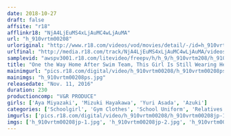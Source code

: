 ```yaml
---
date: 2018-10-27
draft: false
affsite: "r18"
afflinkr18: "NjA4LjEuMS4xLjAuMC4wLjAuMA"
url: "h_910vrtm00208"
urloriginal: "http://www.r18.com/videos/vod/movies/detail/-/id=h_910vrtm00208"
urlfinal: "http://media.r18.com/track/NjA4LjEuMS4xLjAuMC4wLjAuMA/videos/vod/movies/detail/-/id=h_910vrtm00208"
samplevid: "awspv3001.r18.com/litevideo/freepv/h/h_9/h_910vrtm208/h_910vrtm208_dmb_w.mp4"
title: "One the Way Home After Swim Team, This Girl Is Still Wearing Her Bloomers Under Her School Uniform! When She Gets Home, Daddy Gets Hot And Horny For Her Navy Covered Ass And Slips Her Some Aphrodisiacs To Get Her Hot And Sweaty! When He Unexpectedly Slips His Cock In, The Feeling Is So Amazing That He Bangs Her Over And Over Again To Orgasmic Pleasure!"
mainimgurl: "pics.r18.com/digital/video/h_910vrtm00208/h_910vrtm00208ps.jpg"
mainimgs: "h_910vrtm00208ps.jpg"
releasedate: "Nov. 11, 2016"
duration: 230
productioncomp: "V&R PRODUCE"
girls: ['Aya Miyazaki', 'Mizuki Hayakawa', 'Yuri Asada', 'Azuki']
categories: ['Schoolgirl', 'Gym Clothes', 'School Uniform', 'Relatives', 'Variety', 'Ass Lover', 'Substance Use', 'Hi-Def']
imgurls: ['pics.r18.com/digital/video/h_910vrtm00208/h_910vrtm00208jp-1.jpg', 'pics.r18.com/digital/video/h_910vrtm00208/h_910vrtm00208jp-2.jpg', 'pics.r18.com/digital/video/h_910vrtm00208/h_910vrtm00208jp-3.jpg', 'pics.r18.com/digital/video/h_910vrtm00208/h_910vrtm00208jp-4.jpg', 'pics.r18.com/digital/video/h_910vrtm00208/h_910vrtm00208jp-5.jpg', 'pics.r18.com/digital/video/h_910vrtm00208/h_910vrtm00208jp-6.jpg', 'pics.r18.com/digital/video/h_910vrtm00208/h_910vrtm00208jp-7.jpg', 'pics.r18.com/digital/video/h_910vrtm00208/h_910vrtm00208jp-8.jpg', 'pics.r18.com/digital/video/h_910vrtm00208/h_910vrtm00208jp-9.jpg', 'pics.r18.com/digital/video/h_910vrtm00208/h_910vrtm00208jp-10.jpg', 'pics.r18.com/digital/video/h_910vrtm00208/h_910vrtm00208jp-11.jpg', 'pics.r18.com/digital/video/h_910vrtm00208/h_910vrtm00208jp-12.jpg', 'pics.r18.com/digital/video/h_910vrtm00208/h_910vrtm00208jp-13.jpg', 'pics.r18.com/digital/video/h_910vrtm00208/h_910vrtm00208jp-14.jpg', 'pics.r18.com/digital/video/h_910vrtm00208/h_910vrtm00208jp-15.jpg', 'pics.r18.com/digital/video/h_910vrtm00208/h_910vrtm00208jp-16.jpg', 'pics.r18.com/digital/video/h_910vrtm00208/h_910vrtm00208jp-17.jpg', 'pics.r18.com/digital/video/h_910vrtm00208/h_910vrtm00208jp-18.jpg', 'pics.r18.com/digital/video/h_910vrtm00208/h_910vrtm00208jp-19.jpg', 'pics.r18.com/digital/video/h_910vrtm00208/h_910vrtm00208jp-20.jpg']
imgs: ['h_910vrtm00208jp-1.jpg', 'h_910vrtm00208jp-2.jpg', 'h_910vrtm00208jp-3.jpg', 'h_910vrtm00208jp-4.jpg', 'h_910vrtm00208jp-5.jpg', 'h_910vrtm00208jp-6.jpg', 'h_910vrtm00208jp-7.jpg', 'h_910vrtm00208jp-8.jpg', 'h_910vrtm00208jp-9.jpg', 'h_910vrtm00208jp-10.jpg', 'h_910vrtm00208jp-11.jpg', 'h_910vrtm00208jp-12.jpg', 'h_910vrtm00208jp-13.jpg', 'h_910vrtm00208jp-14.jpg', 'h_910vrtm00208jp-15.jpg', 'h_910vrtm00208jp-16.jpg', 'h_910vrtm00208jp-17.jpg', 'h_910vrtm00208jp-18.jpg', 'h_910vrtm00208jp-19.jpg', 'h_910vrtm00208jp-20.jpg']
---
```

